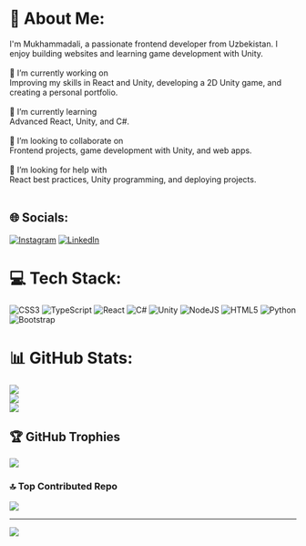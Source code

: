 # 💫 About Me:
I'm Mukhammadali, a passionate frontend developer from Uzbekistan. I enjoy building websites and learning game development with Unity.<br><br>🔭 I’m currently working on<br>Improving my skills in React and Unity, developing a 2D Unity game, and creating a personal portfolio.<br><br>🌱 I’m currently learning<br>Advanced React, Unity, and C#.<br><br>👯 I’m looking to collaborate on<br>Frontend projects, game development with Unity, and web apps.<br><br>🤝 I’m looking for help with<br>React best practices, Unity programming, and deploying projects.<br><br>


## 🌐 Socials:
[![Instagram](https://img.shields.io/badge/Instagram-%23E4405F.svg?logo=Instagram&logoColor=white)](https://instagram.com/https://www.instagram.com/marco._programmer/) [![LinkedIn](https://img.shields.io/badge/LinkedIn-%230077B5.svg?logo=linkedin&logoColor=white)](https://linkedin.com/in/https://www.linkedin.com/in/muxammadali-ismoilov-ab814b358/) 

# 💻 Tech Stack:
![CSS3](https://img.shields.io/badge/css3-%231572B6.svg?style=for-the-badge&logo=css3&logoColor=white) ![TypeScript](https://img.shields.io/badge/typescript-%23007ACC.svg?style=for-the-badge&logo=typescript&logoColor=white) ![React](https://img.shields.io/badge/react-%2320232a.svg?style=for-the-badge&logo=react&logoColor=%2361DAFB) ![C#](https://img.shields.io/badge/c%23-%23239120.svg?style=for-the-badge&logo=csharp&logoColor=white) ![Unity](https://img.shields.io/badge/unity-%23000000.svg?style=for-the-badge&logo=unity&logoColor=white) ![NodeJS](https://img.shields.io/badge/node.js-6DA55F?style=for-the-badge&logo=node.js&logoColor=white) ![HTML5](https://img.shields.io/badge/html5-%23E34F26.svg?style=for-the-badge&logo=html5&logoColor=white) ![Python](https://img.shields.io/badge/python-3670A0?style=for-the-badge&logo=python&logoColor=ffdd54) ![Bootstrap](https://img.shields.io/badge/bootstrap-%238511FA.svg?style=for-the-badge&logo=bootstrap&logoColor=white)
# 📊 GitHub Stats:
![](https://github-readme-stats.vercel.app/api?username=Marco-developer-cyber&theme=dark&hide_border=false&include_all_commits=false&count_private=false)<br/>
![](https://nirzak-streak-stats.vercel.app/?user=Marco-developer-cyber&theme=dark&hide_border=false)<br/>
![](https://github-readme-stats.vercel.app/api/top-langs/?username=Marco-developer-cyber&theme=dark&hide_border=false&include_all_commits=false&count_private=false&layout=compact)

## 🏆 GitHub Trophies
![](https://github-profile-trophy.vercel.app/?username=Marco-developer-cyber&theme=default_repocard&no-frame=false&no-bg=true&margin-w=4)

### 🔝 Top Contributed Repo
![](https://github-contributor-stats.vercel.app/api?username=Marco-developer-cyber&limit=5&theme=dark&combine_all_yearly_contributions=true)

---
[![](https://visitcount.itsvg.in/api?id=Marco-developer-cyber&icon=1&color=0)](https://visitcount.itsvg.in)

<!-- Proudly created with GPRM ( https://gprm.itsvg.in ) -->
